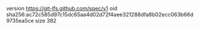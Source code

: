 version https://git-lfs.github.com/spec/v1
oid sha256:ac72c585d97c15dc65aa4d02d72f4aee321288dfa8b02ecc063b66d9735ea5ce
size 382
